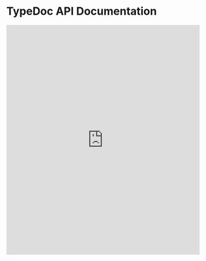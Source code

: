 # TypeDoc API Documentation

<iframe  
  src="https://www.scichart.com/documentation/js/v4/typedoc/index.html"  
  width="100%"  
  height="600px"  
  frameborder="0"  
  allowfullscreen  
></iframe>
